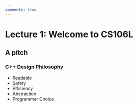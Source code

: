 ```yaml
---
comments: true
---
```


# Lecture 1: Welcome to CS106L

## A pitch

### C++ Design Philosophy

- Readable  
- Safety  
- Efficiency  
- Abstraction  
- Programmer Choice  